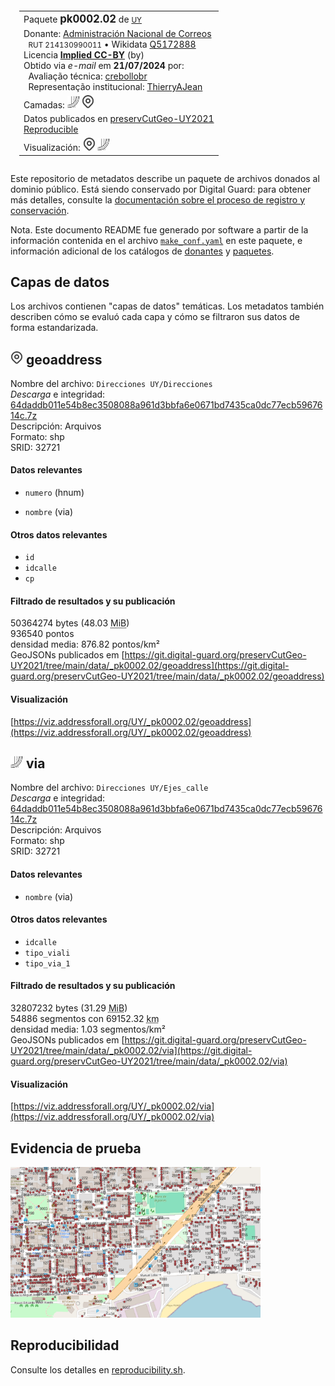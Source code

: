<aside>
<table align="right" style="padding: 1em">
<tr><td>Paquete <big><b>pk0002.02</b></big> de <small><a target="_afacodes" title="Jurisdicción" href="https://afa.codes/UY">UY</a></small>
</td></tr>
<tr><td>
Donante: <a rel="external" target="_doador" href="https://catalogodatos.gub.uy/dataset/ide-direcciones-geograficas-del-uruguay">Administración Nacional de Correos</a>
<br/>&nbsp; <small>RUT 214130990011</small> • Wikidata <a rel="external" target="_doador" title="Enlace del descriptor Wikidata del donante" href="https://www.wikidata.org/wiki/Q5172888">Q5172888</a></small><br/>
Licencia <a rel="external" target="_doador" href="https://dl.digital-guard.org/21dd7133c71ad700cd55f6856189eb1f2e578e52291a52f6e350ee54dc72e80c.pdf"><b>Implied CC-BY</b></a> (by)<br/>
Obtido via <i>e-mail</i> em <b>21/07/2024</b> por:
<br/>&nbsp; Avaliação técnica: <a rel="external" target="_gitPerson" title="Usuario de Git" href="https://github.com/crebollobr">crebollobr</a>
<br/>&nbsp; Representação institucional: <a rel="external" target="_gitPerson" title="Usuario de" href="https://github.com/ThierryAJean">ThierryAJean</a><br/>
</td></tr>
<tr><td>Camadas: <a title="via" href="#-via"><img src="https://raw.githubusercontent.com/digital-guard/preserv/main/docs/assets/layerIcon-via.png" alt="via" width="20"/></a> <a title="geoaddress" href="#-geoaddress"><img src="https://raw.githubusercontent.com/digital-guard/preserv/main/docs/assets/layerIcon-geoaddress.png" alt="geoaddress" width="20"/></a> </td></tr>
<tr><td>Datos publicados en <a href="https://git.digital-guard.org/preservCutGeo-UY2021/tree/main/data/_pk0002.02">preservCutGeo-UY2021</a><br/><a href="#reproducibilidad">Reproducible</a></td></tr>
<tr><td>Visualización: <a title="geoaddress" href="https://viz.addressforall.org/UY/_pk0002.02/geoaddress"><img src="https://raw.githubusercontent.com/digital-guard/preserv/main/docs/assets/layerIcon-geoaddress.png" alt="geoaddress" width="20"/></a> <a title="via" href="https://viz.addressforall.org/UY/_pk0002.02/via"><img src="https://raw.githubusercontent.com/digital-guard/preserv/main/docs/assets/layerIcon-via.png" alt="via" width="20"/></a> </td></tr>
</table>
</aside>

<section>

Este repositorio de metadatos describe un paquete de archivos donados al dominio público. Está siendo conservado por Digital Guard: para obtener más detalles, consulte la [documentación sobre el proceso de registro y conservación](https://wiki.addressforall.org/doc/Documentação_Digital-guard).

Nota. Este documento README fue generado por software a partir de la información contenida en el archivo [`make_conf.yaml`](https://git.digital-guard.org/preserv-UY/blob/main/data/_pk0002.02/make_conf.yaml) en este paquete, e información adicional de los catálogos de [donantes](https://git.digital-guard.org/preserv-BR/blob/main/data/donor.csv) y [paquetes](https://git.digital-guard.org/preserv-BR/blob/main/data/donatedPack.csv).

# Capas de datos

Los archivos contienen "capas de datos" temáticas. Los metadatos también describen cómo se evaluó cada capa y cómo se filtraron sus datos de forma estandarizada.

## <img src="https://raw.githubusercontent.com/digital-guard/preserv/main/docs/assets/layerIcon-geoaddress.png" alt="geoaddress" width="20"/> geoaddress

Nombre del archivo: `Direcciones UY/Direcciones`<br/>*Descarga* e integridad: [64daddb011e54b8ec3508088a961d3bbfa6e0671bd7435ca0dc77ecb5967614c.7z](https://dl.digital-guard.org/64daddb011e54b8ec3508088a961d3bbfa6e0671bd7435ca0dc77ecb5967614c.7z)<br/>Descripción: Arquivos<br/>Formato: shp<br/>SRID: 32721

#### Datos relevantes
* `numero` (hnum)

* `nombre` (via)

#### Otros datos relevantes
* `id`
* `idcalle`
* `cp`

#### Filtrado de resultados y su publicación
50364274 bytes (48.03 <abbr title="mebibyte">MiB</abbr>)<br/>936540 pontos<br/>densidad media: 876.82 pontos/km²<br/>GeoJSONs publicados em [https://git.digital-guard.org/preservCutGeo-UY2021/tree/main/data/_pk0002.02/geoaddress](https://git.digital-guard.org/preservCutGeo-UY2021/tree/main/data/_pk0002.02/geoaddress)

#### Visualización
[https://viz.addressforall.org/UY/_pk0002.02/geoaddress](https://viz.addressforall.org/UY/_pk0002.02/geoaddress)
## <img src="https://raw.githubusercontent.com/digital-guard/preserv/main/docs/assets/layerIcon-via.png" alt="via" width="20"/> via

Nombre del archivo: `Direcciones UY/Ejes_calle`<br/>*Descarga* e integridad: [64daddb011e54b8ec3508088a961d3bbfa6e0671bd7435ca0dc77ecb5967614c.7z](https://dl.digital-guard.org/64daddb011e54b8ec3508088a961d3bbfa6e0671bd7435ca0dc77ecb5967614c.7z)<br/>Descripción: Arquivos<br/>Formato: shp<br/>SRID: 32721

#### Datos relevantes
* `nombre` (via)

#### Otros datos relevantes
* `idcalle`
* `tipo_viali`
* `tipo_via_1`

#### Filtrado de resultados y su publicación
32807232 bytes (31.29 <abbr title="mebibyte">MiB</abbr>)<br/>54886 segmentos con 69152.32 <abbr title="quilômetros">km</abbr><br/>densidad media: 1.03 segmentos/km²<br/>GeoJSONs publicados em [https://git.digital-guard.org/preservCutGeo-UY2021/tree/main/data/_pk0002.02/via](https://git.digital-guard.org/preservCutGeo-UY2021/tree/main/data/_pk0002.02/via)

#### Visualización
[https://viz.addressforall.org/UY/_pk0002.02/via](https://viz.addressforall.org/UY/_pk0002.02/via)

# Evidencia de prueba
<img src="qgis.png" width="400"/>

</section>
<section>

# Reproducibilidad

Consulte los detalles en [reproducibility.sh](https://git.digital-guard.org/preserv-UY/blob/main/data/_pk0002.02/reproducibility.sh).

</section>

